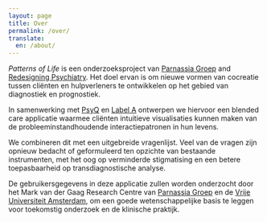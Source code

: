 ```yaml
---
layout: page
title: Over
permalink: /over/
translate:
  en: /about/
---
```


*Patterns of Life* is een onderzoeksproject van [Parnassia Groep] and
[Redesigning Psychiatry]. Het doel ervan is om nieuwe vormen van cocreatie
tussen cliënten en hulpverleners te ontwikkelen op het gebied van diagnostiek
en prognostiek.

In samenwerking met [PsyQ] en [Label A] ontwerpen we hiervoor een blended care
applicatie waarmee cliënten intuitieve visualisaties kunnen maken van de
probleeminstandhoudende interactiepatronen in hun levens.

We combineren dit met een uitgebreide vragenlijst. Veel van de vragen zijn
opnieuw bedacht of geformuleerd ten opzichte van bestaande instrumenten,
met het oog op verminderde stigmatising en een betere toepasbaarheid op
transdiagnostische analyse.

De gebruikersgegevens in deze applicatie zullen worden onderzocht door het
Mark van der Gaag Research Centre van [Parnassia Groep] en de
[Vrije Universiteit Amsterdam], om een goede wetenschappelijke basis te leggen
voor toekomstig onderzoek en de klinische praktijk.

[Parnassia Groep]: https://www.parnassiagroep.nl
[Redesigning Psychiatry]: https://www.redesigningpsychiatry.org
[PsyQ]: https://www.psyq.nl/
[Label A]: https://www.labela.nl/
[Vrije Universiteit Amsterdam]: https://vu.nl/nl/
